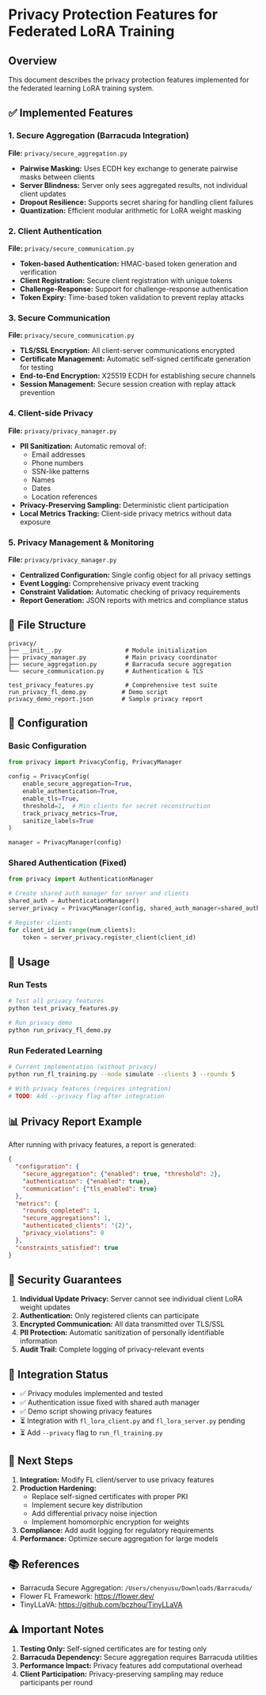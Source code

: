# Privacy Protection Features for Federated LoRA Training

## Overview
This document describes the privacy protection features implemented for the federated learning LoRA training system.

## ✅ Implemented Features

### 1. Secure Aggregation (Barracuda Integration)
**File:** `privacy/secure_aggregation.py`
- **Pairwise Masking:** Uses ECDH key exchange to generate pairwise masks between clients
- **Server Blindness:** Server only sees aggregated results, not individual client updates
- **Dropout Resilience:** Supports secret sharing for handling client failures
- **Quantization:** Efficient modular arithmetic for LoRA weight masking

### 2. Client Authentication
**File:** `privacy/secure_communication.py`
- **Token-based Authentication:** HMAC-based token generation and verification
- **Client Registration:** Secure client registration with unique tokens
- **Challenge-Response:** Support for challenge-response authentication
- **Token Expiry:** Time-based token validation to prevent replay attacks

### 3. Secure Communication
**File:** `privacy/secure_communication.py`
- **TLS/SSL Encryption:** All client-server communications encrypted
- **Certificate Management:** Automatic self-signed certificate generation for testing
- **End-to-End Encryption:** X25519 ECDH for establishing secure channels
- **Session Management:** Secure session creation with replay attack prevention

### 4. Client-side Privacy
**File:** `privacy/privacy_manager.py`
- **PII Sanitization:** Automatic removal of:
  - Email addresses
  - Phone numbers
  - SSN-like patterns
  - Names
  - Dates
  - Location references
- **Privacy-Preserving Sampling:** Deterministic client participation
- **Local Metrics Tracking:** Client-side privacy metrics without data exposure

### 5. Privacy Management & Monitoring
**File:** `privacy/privacy_manager.py`
- **Centralized Configuration:** Single config object for all privacy settings
- **Event Logging:** Comprehensive privacy event tracking
- **Constraint Validation:** Automatic checking of privacy requirements
- **Report Generation:** JSON reports with metrics and compliance status

## 📁 File Structure
```
privacy/
├── __init__.py                  # Module initialization
├── privacy_manager.py           # Main privacy coordinator
├── secure_aggregation.py        # Barracuda secure aggregation
└── secure_communication.py      # Authentication & TLS

test_privacy_features.py         # Comprehensive test suite
run_privacy_fl_demo.py          # Demo script
privacy_demo_report.json        # Sample privacy report
```

## 🔧 Configuration

### Basic Configuration
```python
from privacy import PrivacyConfig, PrivacyManager

config = PrivacyConfig(
    enable_secure_aggregation=True,
    enable_authentication=True,
    enable_tls=True,
    threshold=2,  # Min clients for secret reconstruction
    track_privacy_metrics=True,
    sanitize_labels=True
)

manager = PrivacyManager(config)
```

### Shared Authentication (Fixed)
```python
from privacy import AuthenticationManager

# Create shared auth manager for server and clients
shared_auth = AuthenticationManager()
server_privacy = PrivacyManager(config, shared_auth_manager=shared_auth)

# Register clients
for client_id in range(num_clients):
    token = server_privacy.register_client(client_id)
```

## 🚀 Usage

### Run Tests
```bash
# Test all privacy features
python test_privacy_features.py

# Run privacy demo
python run_privacy_fl_demo.py
```

### Run Federated Learning
```bash
# Current implementation (without privacy)
python run_fl_training.py --mode simulate --clients 3 --rounds 5

# With privacy features (requires integration)
# TODO: Add --privacy flag after integration
```

## 📊 Privacy Report Example

After running with privacy features, a report is generated:

```json
{
  "configuration": {
    "secure_aggregation": {"enabled": true, "threshold": 2},
    "authentication": {"enabled": true},
    "communication": {"tls_enabled": true}
  },
  "metrics": {
    "rounds_completed": 1,
    "secure_aggregations": 1,
    "authenticated_clients": "{2}",
    "privacy_violations": 0
  },
  "constraints_satisfied": true
}
```

## 🔐 Security Guarantees

1. **Individual Update Privacy:** Server cannot see individual client LoRA weight updates
2. **Authentication:** Only registered clients can participate
3. **Encrypted Communication:** All data transmitted over TLS/SSL
4. **PII Protection:** Automatic sanitization of personally identifiable information
5. **Audit Trail:** Complete logging of privacy-relevant events

## 🔄 Integration Status

- ✅ Privacy modules implemented and tested
- ✅ Authentication issue fixed with shared auth manager
- ✅ Demo script showing privacy features
- ⏳ Integration with `fl_lora_client.py` and `fl_lora_server.py` pending
- ⏳ Add `--privacy` flag to `run_fl_training.py`

## 📝 Next Steps

1. **Integration:** Modify FL client/server to use privacy features
2. **Production Hardening:**
   - Replace self-signed certificates with proper PKI
   - Implement secure key distribution
   - Add differential privacy noise injection
   - Implement homomorphic encryption for weights
3. **Compliance:** Add audit logging for regulatory requirements
4. **Performance:** Optimize secure aggregation for large models

## 📚 References

- Barracuda Secure Aggregation: `/Users/chenyusu/Downloads/Barracuda/`
- Flower FL Framework: https://flower.dev/
- TinyLLaVA: https://github.com/bczhou/TinyLLaVA

## ⚠️ Important Notes

1. **Testing Only:** Self-signed certificates are for testing only
2. **Barracuda Dependency:** Secure aggregation requires Barracuda utilities
3. **Performance Impact:** Privacy features add computational overhead
4. **Client Participation:** Privacy-preserving sampling may reduce participants per round